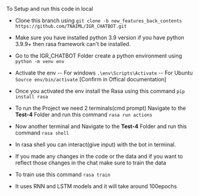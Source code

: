 To Setup and run this code in local 
* Clone this branch using
`git clone -b new_features_back_contents https://github.com/TNAIML/IGR_CHATBOT.git`

* Make sure you have installed python 3.9 version if you have python 3.9.9+ then rasa framework can't be installed.

* Go to the IGR_CHATBOT Folder create a python environment using 
`python -m venv env`

* Activate the env
-- For windows `.\env\Scripts\Activate`
-- For Ubuntu `Source env/bin/activate` [Confirm  in Offical documentation]

* Once you activated the env install the Rasa using this command
`pip install rasa`

* To run the Project we need 2 terminals(cmd prompt) Navigate to the <b>Test-4</b> Folder and run this command 
`rasa run actions`

* Now another terminal and Navigate to the <b>Test-4</b> Folder and run this command 
`rasa shell`

* In rasa shell you can interact(give input) with the bot in terminal.

* If you made any changes in the code or the data and if you want to reflect those changes in the chat make sure to train the data 

* To train use this command 
`rasa train`

* It uses RNN and LSTM models and it will take around 100epochs
